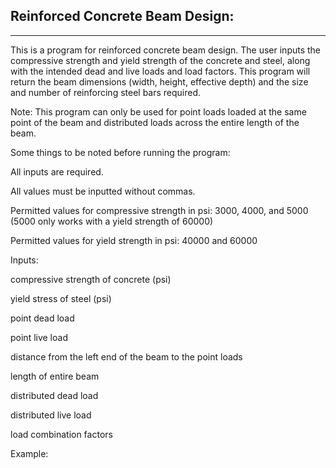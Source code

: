 Reinforced Concrete Beam Design:
-------------
-------------

This is a program for reinforced concrete beam design.
The user inputs the compressive strength and yield strength of the concrete and steel,
along with the intended dead and live loads and load factors.
This program will return the beam dimensions (width, height, effective depth)
and the size and number of reinforcing steel bars required.

Note: This program can only be used for point loads loaded at the same point of the beam and distributed loads across the entire length of the beam.

Some things to be noted before running the program:

All inputs are required.

All values must be inputted without commas.

Permitted values for compressive strength in psi:
  3000, 4000, and 5000 (5000 only works with a yield strength of 60000)

Permitted values for yield strength in psi:
  40000 and 60000


Inputs:

compressive strength of concrete (psi)

yield stress of steel (psi)

point dead load

point live load

distance from the left end of the beam to the point loads

length of entire beam

distributed dead load

distributed live load

load combination factors


Example:
